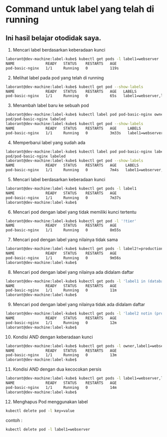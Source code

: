 # Command untuk label yang telah di running
## Ini hasil belajar otodidak saya.


1. Mencari label berdasarkan keberadaan kunci
```bash
laborant@dev-machine:label-kube$ kubectl get pods -l label1=webserver
NAME              READY   STATUS    RESTARTS   AGE
pod-basic-nginx   1/1     Running   0          119s
```

2. Melihat label pada pod yang telah di running
```bash
laborant@dev-machine:label-kube$ kubectl get pod --show-labels
NAME              READY   STATUS    RESTARTS   AGE   LABELS
pod-basic-nginx   1/1     Running   0          65s   label1=webserver,label2=development
```

3. Menambah label baru ke sebuah pod
```bash
laborant@dev-machine:label-kube$ kubectl label pod pod-basic-nginx owner=devops
pod/pod-basic-nginx labeled
laborant@dev-machine:label-kube$ kubectl get pod --show-labels
NAME              READY   STATUS    RESTARTS   AGE     LABELS
pod-basic-nginx   1/1     Running   0          3m33s   label1=webserver,label2=development,owner=devops
```

4. Memperbarui label yang sudah ada
```bash
laborant@dev-machine:label-kube$ kubectl label pod pod-basic-nginx label2=staging --overwrite
pod/pod-basic-nginx labeled
laborant@dev-machine:label-kube$ kubectl get pod --show-labels
NAME              READY   STATUS    RESTARTS   AGE    LABELS
pod-basic-nginx   1/1     Running   0          7m4s   label1=webserver,label2=staging,owner=devops
```

5. Mencari label berdasarkan keberadaan kunci
```bash
laborant@dev-machine:label-kube$ kubectl get pods -l label1
NAME              READY   STATUS    RESTARTS   AGE
pod-basic-nginx   1/1     Running   0          7m37s
laborant@dev-machine:label-kube$ 
```

6. Mencari pod dengan label yang tidak memiliki kunci tertentu
```bash
laborant@dev-machine:label-kube$ kubectl get pod -l '!tier'
NAME              READY   STATUS    RESTARTS   AGE
pod-basic-nginx   1/1     Running   0          8m55s
```

7. Mencari pod dengan label yang nilainya tidak sama
```bash
laborant@dev-machine:label-kube$ kubectl get pods -l label2!=production
NAME              READY   STATUS    RESTARTS   AGE
pod-basic-nginx   1/1     Running   0          9m56s
laborant@dev-machine:label-kube$ 
```

8. Mencari pod dengan label yang nilainya ada didalam daftar
```bash
laborant@dev-machine:label-kube$ kubectl get pods -l 'label1 in (database, webserver, cache)'
NAME              READY   STATUS    RESTARTS   AGE
pod-basic-nginx   1/1     Running   0          11m
laborant@dev-machine:label-kube$ 
```

9. Mencari pod dengan label yang nilainya tidak ada didalam daftar
```bash
laborant@dev-machine:label-kube$ kubectl get pods -l 'label2 notin (production, development)'
NAME              READY   STATUS    RESTARTS   AGE
pod-basic-nginx   1/1     Running   0          12m
laborant@dev-machine:label-kube$ 
```

10. Kondisi AND dengan keberadaan kunci
```bash
laborant@dev-machine:label-kube$ kubectl get pods -l owner,label1=webserver
NAME              READY   STATUS    RESTARTS   AGE
pod-basic-nginx   1/1     Running   0          13m
laborant@dev-machine:label-kube$ 
```

11. Kondisi AND dengan dua kecocokan persis
```bash
laborant@dev-machine:label-kube$ kubectl get pods -l label1=webserver,label2=staging
NAME              READY   STATUS    RESTARTS   AGE
pod-basic-nginx   1/1     Running   0          14m
laborant@dev-machine:label-kube$ 
```

12. Menghapus Pod menggunakan label
```bash
kubectl delete pod -l key=value
```
contoh :
```bash
kubectl delete pod -l label1=webserver
```